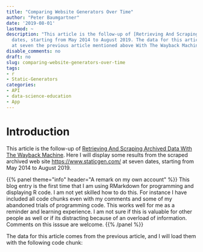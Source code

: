 ```yaml
---
title: "Comparing Website Generators Over Time"
author: "Peter Baumgartner"
date: '2019-08-01'
lastmod: ~
description: "This article is the follow-up of [Retrieving And Scraping Archived Data
  dates, starting from May 2014 to August 2019. The data for this article comes from
  at seven the previous article mentioned above With The Wayback Machine](https://rpubs.com/pbaumgartner/wayback). Here I will display some results from the scraped archived web site https://www.staticgen.com/."
disable_comments: no
draft: no
slug: comparing-website-generators-over-time
tags:
- r
- Static-Generators
categories:
- API
- data-science-education
- App
---
```


# Introduction

This article is the follow-up of [Retrieving And Scraping Archived Data With The Wayback Machine](https://rpubs.com/pbaumgartner/wayback). Here I will display some results from the scraped archived web site https://www.staticgen.com/ at seven dates, starting from May 2014 to August 2019. 


{{% panel theme=\"info\" header=\"A remark on my own account\" %}}
This blog entry is the first time that I am using RMarkdown for programming and displaying R code. I am not yet skilled how to do this. For instance I have included all code chunks even with my comments and some of my abandoned trials of programming code. This works well for me as a reminder and learning experience. I am not sure if this is valuable for other people as well or if its distracting because of an overload of information. Comments on this isssue are welcome.
{{% /panel %}}



The data for this article comes from the previous article, and I will load them with the following code chunk:

















